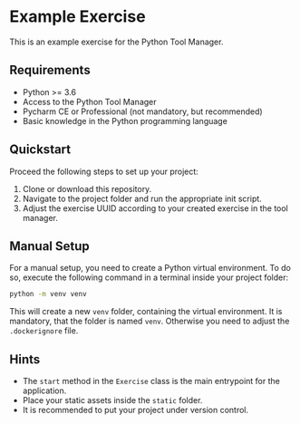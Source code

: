 # Example Exercise

This is an example exercise for the Python Tool Manager.

## Requirements

* Python >= 3.6
* Access to the Python Tool Manager
* Pycharm CE or Professional (not mandatory, but recommended)
* Basic knowledge in the Python programming language

## Quickstart

Proceed the following steps to set up your project:

1. Clone or download this repository.
2. Navigate to the project folder and run the appropriate init script.
3. Adjust the exercise UUID according to your created exercise in the tool manager.

## Manual Setup

For a manual setup, you need to create a Python virtual environment. To do so, execute the following command in a
terminal inside your project folder:

````bash
python -m venv venv
````

This will create a new `venv` folder, containing the virtual environment. It is mandatory, that the folder is
named `venv`. Otherwise you need to adjust the `.dockerignore` file.

## Hints

* The `start` method in the `Exercise` class is the main entrypoint for the application.
* Place your static assets inside the `static` folder.
* It is recommended to put your project under version control.

